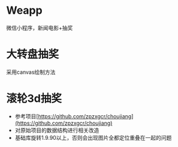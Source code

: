 # Weapp
微信小程序，新闻电影+抽奖
# 大转盘抽奖
采用canvas绘制方法
# 滚轮3d抽奖
* 参考项目[https://github.com/zpzxgcr/choujiang](https://github.com/zpzxgcr/choujiang)
* 对原始项目的数据结构进行相关改造
* 基础库旋转1.9.90以上，否则会出现图片全都定位重叠在一起的问题
